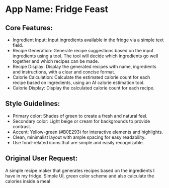 # **App Name**: Fridge Feast

## Core Features:

- Ingredient Input: Input ingredients available in the fridge via a simple text field.
- Recipe Generation: Generate recipe suggestions based on the input ingredients using a tool. The tool will decide which ingredients go well together and which recipes can be made.
- Recipe Display: Display the generated recipes with name, ingredients and instructions, with a clear and concise format.
- Calorie Calculation: Calculate the estimated calorie count for each recipe based on ingredients, using an AI calorie estimation tool.
- Calorie Display: Display the calculated calorie count for each recipe.

## Style Guidelines:

- Primary color: Shades of green to create a fresh and natural feel.
- Secondary color: Light beige or cream for backgrounds to provide contrast.
- Accent: Yellow-green (#B0E293) for interactive elements and highlights.
- Clean, minimalist layout with ample spacing for easy readability.
- Use food-related icons that are simple and easily recognizable.

## Original User Request:
A simple recipe maker that generates recipes based on the ingredients I have in my fridge. Simple UI, green color scheme and also calculate the calories inside a meal
  